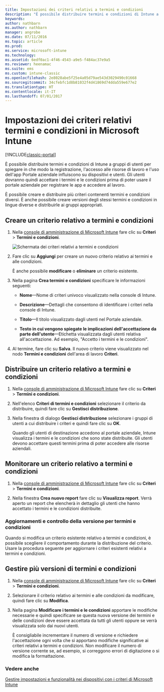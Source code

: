 ```yaml
---
title: Impostazioni dei criteri relativi a termini e condizioni
description: "È possibile distribuire termini e condizioni di Intune a gruppi di utenti per spiegare in che modo la registrazione, l'accesso alle risorse di lavoro e l'uso dell'app Portale aziendale influiscono su dispositivi e utenti."
keywords: 
author: nathbarn
ms.author: nathbarn
manager: angrobe
ms.date: 07/11/2016
ms.topic: article
ms.prod: 
ms.service: microsoft-intune
ms.technology: 
ms.assetid: 6edf0ac1-4f46-4543-a9e5-f484ac37e9a5
ms.reviewer: heenamac
ms.suite: ems
ms.custom: intune-classic
ms.openlocfilehash: 2e8028abe5f25e4a05d79ae543d3029490c01668
ms.sourcegitcommit: 34cfebfc1d8b81032f4d41869d74dda559e677e2
ms.translationtype: HT
ms.contentlocale: it-IT
ms.lasthandoff: 07/01/2017
---
```

# <a name="terms-and-condition-policy-settings-in-microsoft-intune"></a>Impostazioni dei criteri relativi termini e condizioni in Microsoft Intune

[!INCLUDE[classic-portal](../includes/classic-portal.md)]

È possibile distribuire termini e condizioni di Intune a gruppi di utenti per spiegare in che modo la registrazione, l'accesso alle risorse di lavoro e l'uso dell'app Portale aziendale influiscono su dispositivi e utenti. Gli utenti dovranno quindi accettare i termini e le condizioni prima di poter usare il portale aziendale per registrare le app e accedere al lavoro.

È possibile creare e distribuire più criteri contenenti termini e condizioni diversi. È anche possibile creare versioni degli stessi termini e condizioni in lingue diverse e distribuirle ai gruppi appropriati.

## <a name="create-a-terms-and-conditions-policy"></a>Creare un criterio relativo a termini e condizioni

1.  Nella [console di amministrazione di Microsoft Intune](https://manage.microsoft.com) fare clic su **Criteri** &gt; **Termini e condizioni**.

    ![Schermata dei criteri relativi a termini e condizioni](./media/pol-sa-terms-conditions.png)

2.  Fare clic su **Aggiungi** per creare un nuovo criterio relativo ai termini e alle condizioni.

    È anche possibile **modificare** o **eliminare** un criterio esistente.

3.  Nella pagina **Crea termini e condizioni** specificare le informazioni seguenti:

    -   **Nome**&mdash;Nome di criteri univoco visualizzato nella console di Intune.

    -   **Descrizione**&mdash;Dettagli che consentono di identificare i criteri nella console di Intune.

    -   **Titolo**&mdash;Il titolo visualizzato dagli utenti nel Portale aziendale.

    -   **Testo in cui vengono spiegate le implicazioni dell'accettazione da parte dell'utente**&mdash;Etichetta visualizzata dagli utenti relativa all'accettazione. Ad esempio, "Accetto i termini e le condizioni".

4.  Al termine, fare clic su **Salva**. Il nuovo criterio viene visualizzato nel nodo **Termini e condizioni** dell'area di lavoro **Criteri**.

## <a name="deploy-a-terms-and-conditions-policy"></a>Distribuire un criterio relativo a termini e condizioni

1.  Nella [console di amministrazione di Microsoft Intune](https://manage.microsoft.com) fare clic su **Criteri** &gt; **Termini e condizioni**.

2.  Nell'elenco **Criteri di termini e condizioni** selezionare il criterio da distribuire, quindi fare clic su **Gestisci distribuzione**.

3.  Nella finestra di dialogo **Gestisci distribuzione** selezionare i gruppi di utenti a cui distribuire i criteri e quindi fare clic su **OK**.

    Quando gli utenti di destinazione accedono al portale aziendale, Intune visualizza i termini e le condizioni che sono state distribuite. Gli utenti devono accettare questi termini prima di poter accedere alle risorse aziendali.

## <a name="monitor-a-terms-and-conditions-policy"></a>Monitorare un criterio relativo a termini e condizioni

1.  Nella [console di amministrazione di Microsoft Intune](https://manage.microsoft.com) fare clic su **Criteri** &gt; **Termini e condizioni**.

2.  Nella finestra **Crea nuovo report** fare clic su **Visualizza report**. Verrà aperto un report che elencherà in dettaglio gli utenti che hanno accettato i termini e le condizioni distribuite.

### <a name="updates-and-version-control-for-terms-and-conditions"></a>Aggiornamenti e controllo della versione per termini e condizioni
Quando si modifica un criterio esistente relativo a termini e condizioni, è possibile scegliere il comportamento durante la distribuzione del criterio. Usare la procedura seguente per aggiornare i criteri esistenti relativi a termini e condizioni.

## <a name="work-with-multiple-versions-of-terms-and-conditions"></a>Gestire più versioni di termini e condizioni

1.  Nella [console di amministrazione di Microsoft Intune](https://manage.microsoft.com) fare clic su **Criteri** &gt; **Termini e condizioni**.

2.  Selezionare il criterio relativo ai termini e alle condizioni da modificare, quindi fare clic su **Modifica**.

3.  Nella pagina **Modificare i termini e le condizioni** apportare le modifiche necessarie e quindi specificare se questa nuova versione dei termini e delle condizioni deve essere accettata da tutti gli utenti oppure se verrà visualizzata solo dai nuovi utenti.

    È consigliabile incrementare il numero di versione e richiedere l'accettazione ogni volta che si apportano modifiche significative ai criteri relativi a termini e condizioni. Non modificare il numero di versione corrente se, ad esempio, si correggono errori di digitazione o si modifica la formattazione.

### <a name="see-also"></a>Vedere anche
[Gestire impostazioni e funzionalità nei dispositivi con i criteri di Microsoft Intune](manage-settings-and-features-on-your-devices-with-microsoft-intune-policies.md)
